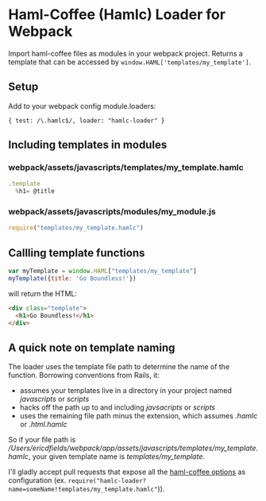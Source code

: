 # Haml-Coffee (Hamlc) Loader for Webpack

Import haml-coffee files as modules in your webpack project. Returns a template that can be accessed by `window.HAML['templates/my_template']`.

## Setup

Add to your webpack config module.loaders:

````
{ test: /\.hamlc$/, loader: "hamlc-loader" }
````

## Including templates in modules

### webpack/assets/javascripts/templates/my_template.hamlc

````javascript
.template
  %h1= @title
````

### webpack/assets/javascripts/modules/my_module.js

````javascript
require("templates/my_template.hamlc")
````

## Callling template functions

````javascript
var myTemplate = window.HAML["templates/my_template"]
myTemplate({title: 'Go Boundless!'})
````

will return the HTML:

````html
<div class="template">
  <h1>Go Boundless!</h1>
</div>
````

## A quick note on template naming
The loader uses the template file path to determine the name of the function. Borrowing conventions from Rails, it:

* assumes your templates live in a directory in your project named _javascripts_ or _scripts_
* hacks off the path up to and including _javsacripts_ or _scripts_
* uses the remaining file path minus the extension, which assumes _.hamlc_ or _.html.hamlc_

So if your file path is _/Users/ericdfields/webpack/app/assets/javascripts/templates/my_template.hamlc_, your given template name is _templates/my_template_. 

I'll gladly accept pull requests that expose all the [haml-coffee options](https://github.com/netzpirat/haml-coffee/#using-the-cli-tool) as configuration (ex. `require("hamlc-loader?name=someName!templates/my_template.hamlc"`)).
